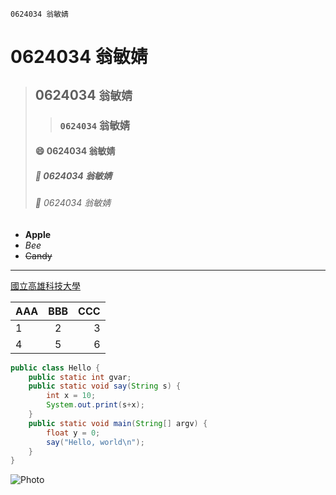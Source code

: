 ```
0624034 翁敏婧
```
# 0624034 翁敏婧
>## 0624034 `翁敏婧`
>>### `0624034` 翁敏婧
>#### :smile: 0624034 翁敏婧
>##### :school: 0624034 翁敏婧
>###### :pig: 0624034 翁敏婧

* **Apple**
* *Bee*
* ~~Candy~~

***

[國立高雄科技大學](https://www.nkust.edu.tw/)

|AAA|BBB|CCC|
|:--|:-:|--:|
|1|2|3|
|4|5|6|


```java
public class Hello {
    public static int gvar;
    public static void say(String s) {
        int x = 10;
        System.out.print(s+x);
    }
    public static void main(String[] argv) {
        float y = 0;
        say("Hello, world\n");
    }
}
```
![Photo](photo.png"蠟筆小新")
